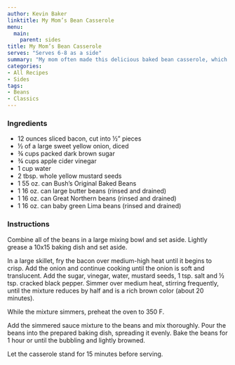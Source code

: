 ```yaml
---
author: Kevin Baker
linktitle: My Mom’s Bean Casserole
menu:
  main:
    parent: sides
title: My Mom’s Bean Casserole
serves: "Serves 6-8 as a side"
summary: "My mom often made this delicious baked bean casserole, which she got from a friend of my grandmother’s.  I don’t often cook from cans, but this is really good."
categories:
- All Recipes
- Sides
tags:
- Beans
- Classics
---
```

### Ingredients

<div class="ingredient-list">

* 12 ounces sliced bacon, cut into ½” pieces
* ½ of a large sweet yellow onion, diced
* ¾ cups packed dark brown sugar
* ¾ cups apple cider vinegar 
* 1 cup water
* 2 tbsp. whole yellow mustard seeds
* 1 55 oz. can Bush’s Original Baked Beans
* 1 16 oz. can large butter beans (rinsed and drained)
* 1 16 oz. can Great Northern beans (rinsed and drained)
* 1 16 oz. can baby green Lima beans (rinsed and drained)

</div>

### Instructions
Combine all of the beans in a large mixing bowl and set aside.  Lightly grease a 10x15 baking dish and set aside.

In a large skillet, fry the bacon over medium-high heat until it begins to crisp. Add the onion and continue cooking until the onion is soft and translucent. Add the sugar, vinegar, water, mustard seeds, 1 tsp. salt and ½ tsp. cracked black pepper. Simmer over medium heat, stirring frequently, until the mixture reduces by half and is a rich brown color (about 20 minutes).

While the mixture simmers, preheat the oven to 350 F.

Add the simmered sauce mixture to the beans and mix thoroughly. Pour the beans into the prepared baking dish, spreading it evenly. Bake the beans for 1 hour or until the bubbling and lightly browned.

Let the casserole stand for 15 minutes before serving.
